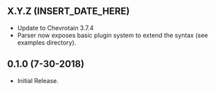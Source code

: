 ## X.Y.Z (INSERT_DATE_HERE)

- Update to Chevrotain 3.7.4
- Parser now exposes basic plugin system to extend the syntax (see examples directory).

## 0.1.0 (7-30-2018)

- Initial Release.
